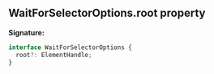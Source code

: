 ## WaitForSelectorOptions.root property

**Signature:**

```typescript
interface WaitForSelectorOptions {
  root?: ElementHandle;
}
```
